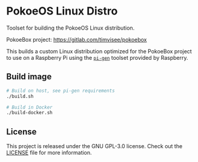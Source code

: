 # PokoeOS Linux Distro
Toolset for building the PokoeOS Linux distribution.

PokoeBox project: https://gitlab.com/timvisee/pokoebox

This builds a custom Linux distribution optimized for the PokoeBox project to
use on a Raspberry Pi using the [`pi-gen`][pi-gen] toolset provided by Raspberry.

## Build image
```bash
# Build on host, see pi-gen requirements
./build.sh

# Build in Docker
./build-docker.sh
```

## License
This project is released under the GNU GPL-3.0 license.
Check out the [LICENSE](./LICENSE) file for more information.

[pi-gen]: https://github.com/RPi-Distro/pi-gen
